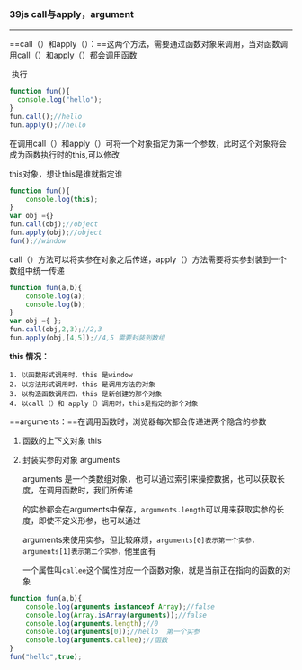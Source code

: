 ### 39js  call与apply，argument

---

==call（）和apply（）：==这两个方法，需要通过函数对象来调用，当对函数调用call（）和apply（）都会调用函数

​	执行

```js
function fun(){
  console.log("hello");
}
fun.call();//hello
fun.apply();//hello
```

在调用call（）和apply（）可将一个对象指定为第一个参数，此时这个对象将会成为函数执行时的this,可以修改

this对象，想让this是谁就指定谁

```js
function fun(){
	console.log(this);
}
var obj ={}
fun.call(obj);//object
fun.apply(obj);//object
fun();//window
```

call（）方法可以将实参在对象之后传递，apply（）方法需要将实参封装到一个数组中统一传递

```js
function fun(a,b){
	console.log(a);
	console.log(b);
}
var obj ={ };
fun.call(obj,2,3);//2,3
fun.apply(obj,[4,5]);//4,5 需要封装到数组
```

**this 情况：**

	1. 以函数形式调用时，this 是window
 	2. 以方法形式调用时，this 是调用方法的对象
 	3. 以构造函数调用四，this 是新创建的那个对象
 	4. 以call（）和 apply（）调用时，this是指定的那个对象

==arguments：==在调用函数时，浏览器每次都会传递进两个隐含的参数

 1. 函数的上下文对象 this

 2. 封装实参的对象 arguments

	arguments 是一个类数组对象，也可以通过索引来操控数据，也可以获取长度，在调用函数时，我们所传递

	的实参都会在arguments中保存，`arguments.length`可以用来获取实参的长度，即使不定义形参，也可以通过
	
	arguments来使用实参，但比较麻烦，`arguments[0]表示第一个实参，arguments[1]表示第二个实参，`他里面有
	
	一个属性叫`callee`这个属性对应一个函数对象，就是当前正在指向的函数的对象

```js
function fun(a,b){
	console.log(arguments instanceof Array);//false
	console.log(Array.isArray(arguments));//false
	console.log(arguments.length);//0
	console.log(arguments[0]);//hello  第一个实参
	console.log(arguments.callee);//函数
}
fun("hello",true);
```

